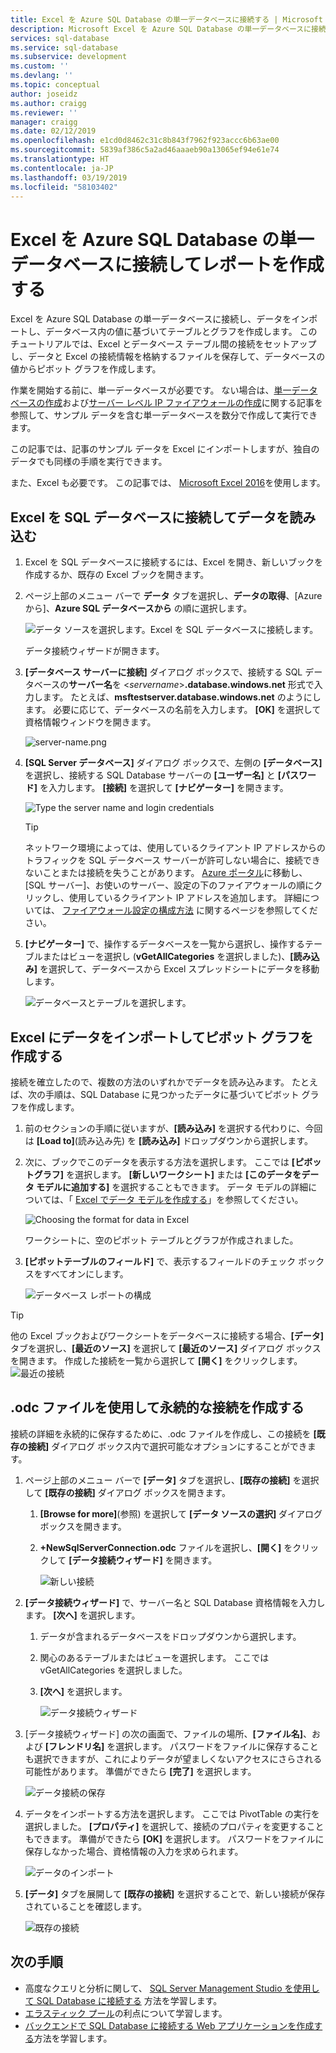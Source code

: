 ```yaml
---
title: Excel を Azure SQL Database の単一データベースに接続する | Microsoft Docs
description: Microsoft Excel を Azure SQL Database の単一データベースに接続する方法について説明します。 レポートの作成およびデータの探索を目的として、データを Excel にインポートします。
services: sql-database
ms.service: sql-database
ms.subservice: development
ms.custom: ''
ms.devlang: ''
ms.topic: conceptual
author: joseidz
ms.author: craigg
ms.reviewer: ''
manager: craigg
ms.date: 02/12/2019
ms.openlocfilehash: e1cd0d8462c31c8b843f7962f923accc6b63ae00
ms.sourcegitcommit: 5839af386c5a2ad46aaaeb90a13065ef94e61e74
ms.translationtype: HT
ms.contentlocale: ja-JP
ms.lasthandoff: 03/19/2019
ms.locfileid: "58103402"
---
```

# <a name="connect-excel-to-a-single-database-in-azure-sql-database-and-create-a-report"></a>Excel を Azure SQL Database の単一データベースに接続してレポートを作成する

Excel を Azure SQL Database の単一データベースに接続し、データをインポートし、データベース内の値に基づいてテーブルとグラフを作成します。 このチュートリアルでは、Excel とデータベース テーブル間の接続をセットアップし、データと Excel の接続情報を格納するファイルを保存して、データベースの値からピボット グラフを作成します。

作業を開始する前に、単一データベースが必要です。 ない場合は、[単一データベースの作成](sql-database-single-database-get-started.md)および[サーバー レベル IP ファイアウォールの作成](sql-database-server-level-firewall-rule.md)に関する記事を参照して、サンプル データを含む単一データベースを数分で作成して実行できます。

この記事では、記事のサンプル データを Excel にインポートしますが、独自のデータでも同様の手順を実行できます。

また、Excel も必要です。 この記事では、 [Microsoft Excel 2016](https://products.office.com/)を使用します。

## <a name="connect-excel-to-a-sql-database-and-load-data"></a>Excel を SQL データベースに接続してデータを読み込む

1. Excel を SQL データベースに接続するには、Excel を開き、新しいブックを作成するか、既存の Excel ブックを開きます。
2. ページ上部のメニュー バーで **データ** タブを選択し、**データの取得**、[Azure から]、**Azure SQL データベースから** の順に選択します。 

   ![データ ソースを選択します。Excel を SQL データベースに接続します。](./media/sql-database-connect-excel/excel_data_source.png)

   データ接続ウィザードが開きます。
3. **[データベース サーバーに接続]** ダイアログ ボックスで、接続する SQL データベースの**サーバー名**を <*servername*>**.database.windows.net** 形式で入力します。 たとえば、**msftestserver.database.windows.net** のようにします。 必要に応じて、データベースの名前を入力します。 **[OK]** を選択して資格情報ウィンドウを開きます。 

   ![server-name.png](media/sql-database-connect-excel/server-name.png)

4. **[SQL Server データベース]** ダイアログ ボックスで、左側の **[データベース]** を選択し、接続する SQL Database サーバーの **[ユーザー名]** と **[パスワード]** を入力します。 **[接続]** を選択して **[ナビゲーター]** を開きます。 

   ![Type the server name and login credentials](./media/sql-database-connect-excel/connect-to-server.png)

   > [!TIP]
   > ネットワーク環境によっては、使用しているクライアント IP アドレスからのトラフィックを SQL データベース サーバーが許可しない場合に、接続できないことまたは接続を失うことがあります。 [Azure ポータル](https://portal.azure.com/)に移動し、[SQL サーバー]、お使いのサーバー、設定の下のファイアウォールの順にクリックし、使用しているクライアント IP アドレスを追加します。 詳細については、 [ファイアウォール設定の構成方法](sql-database-configure-firewall-settings.md) に関するページを参照してください。

5. **[ナビゲーター]** で、操作するデータベースを一覧から選択し、操作するテーブルまたはビューを選択し (**vGetAllCategories** を選択しました)、**[読み込み]** を選択して、データベースから Excel スプレッドシートにデータを移動します。

    ![データベースとテーブルを選択します。](./media/sql-database-connect-excel/select-database-and-table.png)

## <a name="import-the-data-into-excel-and-create-a-pivot-chart"></a>Excel にデータをインポートしてピボット グラフを作成する

接続を確立したので、複数の方法のいずれかでデータを読み込みます。 たとえば、次の手順は、SQL Database に見つかったデータに基づいてピボット グラフを作成します。 

1. 前のセクションの手順に従いますが、**[読み込み]** を選択する代わりに、今回は **[Load to]**(読み込み先) を **[読み込み]** ドロップダウンから選択します。
2. 次に、ブックでこのデータを表示する方法を選択します。 ここでは **[ピボットグラフ​​]** を選択します。 **[新しいワークシート]** または **[このデータをデータ モデルに追加する]** を選択することもできます。 データ モデルの詳細については、「 [Excel でデータ モデルを作成する](https://support.office.com/article/Create-a-Data-Model-in-Excel-87E7A54C-87DC-488E-9410-5C75DBCB0F7B)」を参照してください。 

    ![Choosing the format for data in Excel](./media/sql-database-connect-excel/import-data.png)

    ワークシートに、空のピボット テーブルとグラフが作成されました。
3. **[ピボットテーブルのフィールド]** で、表示するフィールドのチェック ボックスをすべてオンにします。

    ![データベース レポートの構成](./media/sql-database-connect-excel/power-pivot-results.png)

> [!TIP]
> 他の Excel ブックおよびワークシートをデータベースに接続する場合、**[データ]** タブを選択し、**[最近のソース]** を選択して **[最近のソース]** ダイアログ ボックスを開きます。 作成した接続を一覧から選択して **[開く]** をクリックします。
> ![最近の接続](media/sql-database-connect-excel/recent-connections.png)

## <a name="create-a-permanent-connection-using-odc-file"></a>.odc ファイルを使用して永続的な接続を作成する

接続の詳細を永続的に保存するために、.odc ファイルを作成し、この接続を **[既存の接続]** ダイアログ ボックス内で選択可能なオプションにすることができます。 

1. ページ上部のメニュー バーで **[データ]** タブを選択し、**[既存の接続]** を選択して **[既存の接続]** ダイアログ ボックスを開きます。 
   1. **[Browse for more]**(参照) を選択して **[データ ソースの選択]** ダイアログ ボックスを開きます。   
   2. **+NewSqlServerConnection.odc** ファイルを選択し、**[開く]** をクリックして **[データ接続ウィザード]** を開きます。

      ![新しい接続](media/sql-database-connect-excel/new-connection.png)

2. **[データ接続ウィザード]** で、サーバー名と SQL Database 資格情報を入力します。 **[次へ]** を選択します。 
   1. データが含まれるデータベースをドロップダウンから選択します。 
   2. 関心のあるテーブルまたはビューを選択します。 ここでは vGetAllCategories を選択しました。
   3. **[次へ]** を選択します。 

      ![データ接続ウィザード](media/sql-database-connect-excel/data-connection-wizard.png) 

3. [データ接続ウィザード] の次の画面で、ファイルの場所、**[ファイル名]**、および **[フレンドリ名]** を選択します。 パスワードをファイルに保存することも選択できますが、これによりデータが望ましくないアクセスにさらされる可能性があります。 準備ができたら **[完了]** を選択します。 

    ![データ接続の保存](media/sql-database-connect-excel/save-data-connection.png)

4. データをインポートする方法を選択します。 ここでは PivotTable の実行を選択しました。 **[プロパティ]** を選択して、接続のプロパティを変更することもできます。 準備ができたら **[OK]** を選択します。 パスワードをファイルに保存しなかった場合、資格情報の入力を求められます。 

    ![データのインポート](media/sql-database-connect-excel/import-data2.png)

5. **[データ]** タブを展開して **[既存の接続]** を選択することで、新しい接続が保存されていることを確認します。 

    ![既存の接続](media/sql-database-connect-excel/existing-connection.png)

## <a name="next-steps"></a>次の手順

* 高度なクエリと分析に関して、 [SQL Server Management Studio を使用して SQL Database に接続する](sql-database-connect-query-ssms.md) 方法を学習します。
* [エラスティック プール](sql-database-elastic-pool.md)の利点について学習します。
* [バックエンドで SQL Database に接続する Web アプリケーションを作成する](../app-service/app-service-web-tutorial-dotnet-sqldatabase.md)方法を学習します。
